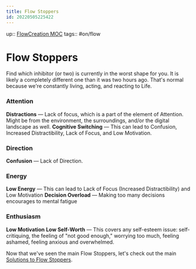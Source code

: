 ```yaml
---
title: Flow Stoppers
id: 20220505225422
---
```

up:: [FlowCreation MOC]([[20220825014354]])
tags:: #on/flow 

# Flow Stoppers
Find which inhibitor (or two) is currently in the worst shape for you. It is likely a completely different one than it was two hours ago. That's normal because we're constantly living, acting, and reacting to Life.

### Attention
**Distractions** — Lack of focus, which is a part of the element of Attention. Might be from the environment, the surroundings, and/or the digital landscape as well.
**Cognitive Switching** — This can lead to Confusion, Increased Distractibility, Lack of Focus, and Low Motivation. 

### Direction
**Confusion** — Lack of Direction.

### Energy
**Low Energy** — This can lead to Lack of Focus (Increased Distractibility) and Low Motivation
**Decision Overload** — Making too many decisions encourages to mental fatigue

### Enthusiasm
**Low Motivation**
**Low Self-Worth** — This covers any self-esteem issue: self-critiquing, the feeling of "not good enough," worrying too much, feeling ashamed, feeling anxious and overwhelmed.

Now that we've seen the main Flow Stoppers, let's check out the main [Solutions to Flow Stoppers]([[20220829213329]]).
